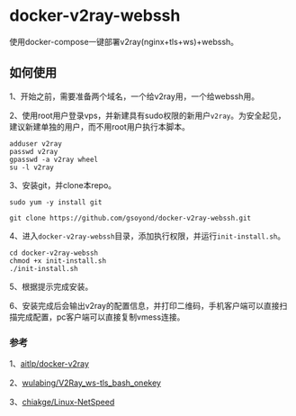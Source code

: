 # docker-v2ray-webssh

使用docker-compose一键部署v2ray(nginx+tls+ws)+webssh。

## 如何使用

1、开始之前，需要准备两个域名，一个给v2ray用，一个给webssh用。

2、使用root用户登录vps，并新建具有sudo权限的新用户`v2ray`。为安全起见，建议新建单独的用户，而不用root用户执行本脚本。
```
adduser v2ray
passwd v2ray
gpasswd -a v2ray wheel
su -l v2ray
```

3、安装git，并clone本repo。
```
sudo yum -y install git

git clone https://github.com/gsoyond/docker-v2ray-webssh.git
```

4、进入`docker-v2ray-webssh`目录，添加执行权限，并运行`init-install.sh`。
```
cd docker-v2ray-webssh
chmod +x init-install.sh
./init-install.sh
```

5、根据提示完成安装。

6、安装完成后会输出v2ray的配置信息，并打印二维码，手机客户端可以直接扫描完成配置，pc客户端可以直接复制vmess连接。

### 参考

1、[aitlp/docker-v2ray](https://github.com/aitlp/docker-v2ray)

2、[wulabing/V2Ray_ws-tls_bash_onekey](https://github.com/wulabing/V2Ray_ws-tls_bash_onekey)

3、[chiakge/Linux-NetSpeed](https://github.com/chiakge/Linux-NetSpeed)
